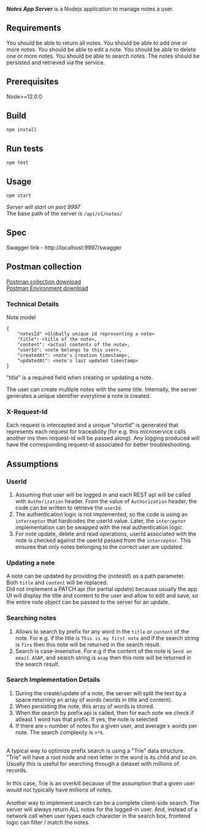 _**Notes App Server**_ is a Nodejs application to manage notes a user.
  

## Requirements

You should be able to return all notes.
You should be able to add one or more notes.
You should be able to edit a note.
You should be able to delete one or more notes.
You should be able to search notes.
The notes should be persisted and retrieved via the service.

## Prerequisites
Node>=12.0.0 <br/>

## Build
`npm install`

## Run tests
`npm test`

## Usage
`npm start`

*Server will start on port 9997*
<br/>The base path of the server is `/api/v1/notes/`

## Spec
Swagger link - http://localhost:9997/swagger

## Postman collection
<a href="Notes-App.postman_collection.json" download>Postman collection download</a><br/>
<a href="NotesApp-Local.postman_environment.json" download>Postman Environment download</a>

### Technical Details

Note model
```
{
    "notesId" <Globally unique id representing a note>
    "title": <title of the note>,
    "content": <actual contents of the note>,
    "userId": <note belongs to this user>,
    "createdAt": <note's creation timestamp>,
    "updatedAt": <note's last updated timestamp>
}
```

"title" is a required field when creating or updating a note.

The user can create multiple notes with the same title. 
Internally, the server generates a unique identifier everytime a note is created.

### X-Request-Id

Each request is intercepted and a unique "shortId" is generated that represents each request for traceability (for e.g. this microservice calls another ms then request-id will be passed along). 
Any logging produced will have the corresponding request-id associated for better troubleshooting.

## Assumptions

### UserId 

1. Assuming that user will be logged in and each REST api will be called with `Authorization` header.
From the value of `Authorization` header, the code can be written to retrieve the  `userId`.
2. The authentication logic is not implemented, so the code is using an `interceptor` that hardcodes the userId value. Later,
the `interceptor` implementation can be swapped with the real authentication logic.
3. For note update, delete and read operations, userId associated with the note is checked against the userId passed from the `interceptor`. This ensures that only notes belonging to the correct user are updated.

### Updating a note

A note can be updated by providing the {notesId} as a path parameter.<br/>
Both `title` and `content` will be replaced.<br/>
Did not implement a PATCH api (for partial update) because usually the app UI will display the title and content to the user and allow to edit and save, so the entire note object can be passed to the server for an update.

### Searching notes

1. Allows to search by prefix for any word in the `title` or `content` of the note. For e.g. if the title is `This is my first note` and if the search string is `firs` then this note will be returned in the search result.
2. Search is case-insensitve. For e.g if the content of the note is `Send an email ASAP`, and search string is `asap` then this note will be returned in the search result.

### Search Implementation Details

1. During the create/update of a note, the server will split the text by a space returning an array of words (words in title and content).
2. When persisting the note, this array of words is stored. 
3. When the search by prefix api is called, then for each note we check if atleast 1 word has that prefix. If yes, the note is selected
4. If there are `n` number of notes for a given user, and average `k` words per note. The search complexity is `n*k`.</br>
</br>
A typical way to optimize prefix search is using a "Trie" data structure.
"Trie" will have a root node and next letter in the word is its child and so on.
Usually this is useful for searching through a dataset with millions of records.</br>
</br>
In this case, Trie is an overkill because of the assumption that a given user would not typically have millions of notes. </br>
</br>
Another way to implement search can be a complete client-side search. The server will always return ALL notes for the logged-in user. And, instead of a network call when user types each character in the search box, frontend logic can filter / match the notes.
